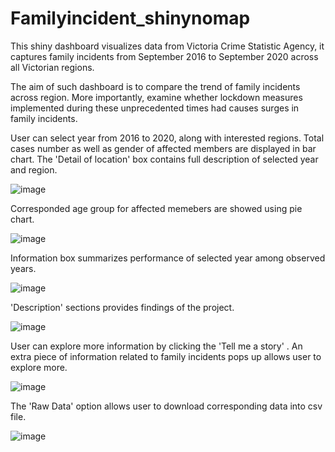 # Familyincident_shinynomap

This shiny dashboard visualizes data from Victoria Crime Statistic Agency, it captures family incidents from September 2016 to September 2020 across all Victorian regions.

The aim of such dashboard is to compare the trend of family incidents across region. More importantly, examine whether lockdown measures implemented during these unprecedented times had causes surges in family incidents.

User can select year from 2016 to 2020, along with interested regions. Total cases number as well as gender of affected members are displayed in bar chart. The 'Detail of location' box contains full description of selected year and region.

![image](https://user-images.githubusercontent.com/88528913/136501100-7979690c-e080-4be0-a065-0552a65edc83.png)

Corresponded age group for affected memebers are showed using pie chart.

![image](https://user-images.githubusercontent.com/88528913/136502293-b78b46f2-35c8-4811-bdbf-d920afbfcb29.png)

Information box summarizes performance of selected year among observed years.

![image](https://user-images.githubusercontent.com/88528913/136502321-d9031648-caf4-4e7b-8ce3-57a91b289d94.png)

'Description' sections provides findings of the project.

![image](https://user-images.githubusercontent.com/88528913/136502561-ea128e56-8a3d-48b3-9f73-f4b07d6ee449.png)

User can explore more information by clicking the 'Tell me a story' . An extra piece of information related to family incidents pops up allows user to explore more.

![image](https://user-images.githubusercontent.com/88528913/136502627-8a2a8af1-c06e-4c52-958b-10fc648c7d21.png)


The 'Raw Data' option allows user to download corresponding data into csv file.

![image](https://user-images.githubusercontent.com/88528913/136502442-7ebe9ed4-30a8-4c31-a939-c323aed5484c.png)
